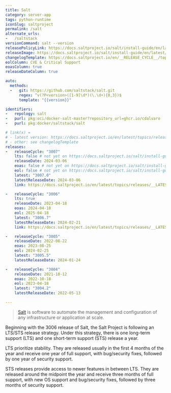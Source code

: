 ```yaml
---
title: Salt
category: server-app
tags: python-runtime
iconSlug: saltproject
permalink: /salt
alternate_urls:
-   /saltstack
versionCommand: salt --version
releasePolicyLink: https://docs.saltproject.io/salt/install-guide/en/latest/topics/salt-version-support-lifecycle.html
releaseImage: https://docs.saltproject.io/salt/install-guide/en/latest/_images/salt-release-timeline.png
changelogTemplate: https://docs.saltproject.io/en/__RELEASE_CYCLE__/topics/releases/__LATEST__.html
eolColumn: CVE & Critical Support
eoasColumn: true
releaseDateColumn: true

auto:
  methods:
  -   git: https://github.com/saltstack/salt.git
      regex: ^v(?P<version>([1-9]\d*)(\.\d+){0,3})$
      template: "{{version}}"

identifiers:
-   repology: salt
-   purl: pkg:oci/docker-salt-master?repository_url=ghcr.io/cdalvaro
-   purl: pkg:docker/saltstack/salt

# link(x) =
# - latest version: https://docs.saltproject.io/en/latest/topics/releases/__LATEST__.html
# - other: see changelogTemplate
releases:
-   releaseCycle: "3007"
    lts: false # not yet on https://docs.saltproject.io/salt/install-guide/en/latest/topics/salt-version-support-lifecycle.html
    releaseDate: 2024-03-06
    eoas: false # not yet on https://docs.saltproject.io/salt/install-guide/en/latest/topics/salt-version-support-lifecycle.html
    eol: false # not yet on https://docs.saltproject.io/salt/install-guide/en/latest/topics/salt-version-support-lifecycle.html
    latest: "3007.0"
    latestReleaseDate: 2024-03-06
    link: https://docs.saltproject.io/en/latest/topics/releases/__LATEST__.html

-   releaseCycle: "3006"
    lts: true
    releaseDate: 2023-04-18
    eoas: 2024-04-18
    eol: 2025-04-18
    latest: "3006.7"
    latestReleaseDate: 2024-02-21
    link: https://docs.saltproject.io/en/latest/topics/releases/__LATEST__.html

-   releaseCycle: "3005"
    releaseDate: 2022-08-22
    eoas: 2023-08-25
    eol: 2024-02-25
    latest: "3005.5"
    latestReleaseDate: 2024-01-24

-   releaseCycle: "3004"
    releaseDate: 2021-10-12
    eoas: 2022-10-18
    eol: 2023-04-18
    latest: "3004.2"
    latestReleaseDate: 2022-05-13

---
```


> [Salt](https://saltproject.io/index.html) is software to automate the management and configuration
> of any infrastructure or application at scale.


Beginning with the 3006 release of Salt, the Salt Project is following an LTS/STS release strategy.
Under this strategy, there is one long-term support (LTS) and one short-term support (STS) release a
year.

LTS prioritize stability. They are released usually in the first 4 months of the year and receive
one year of full support, with bug/security fixes, followed by one year of security support.

STS releases provide access to newer features in between LTS. They are released around the midpoint
the year and receive three months of full support, with new OS support and bug/security fixes,
followed by three months of security support.

